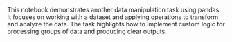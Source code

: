 This notebook demonstrates another data manipulation task using pandas. 
It focuses on working with a dataset and applying operations to transform and analyze the data. 
The task highlights how to implement custom logic for processing groups of data and producing clear outputs.